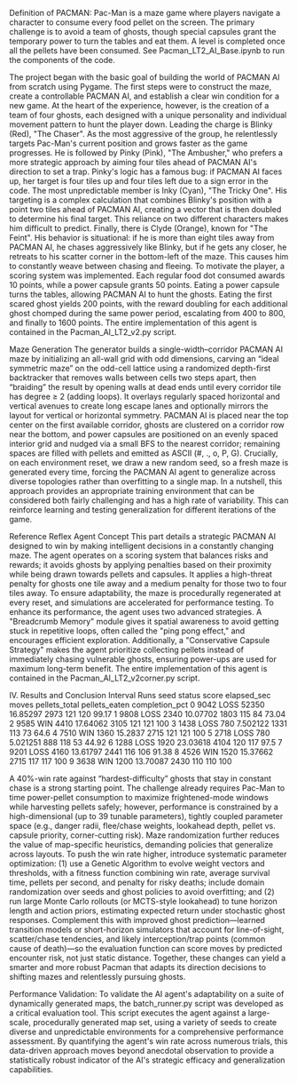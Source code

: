 Definition of PACMAN:
Pac-Man is a maze game where players navigate a character to consume every food pellet on the screen. The primary challenge is to avoid a team of ghosts, though special capsules grant the temporary power to turn the tables and eat them. A level is completed once all the pellets have been consumed. See Pacman_LT2_AI_Base.ipynb to run the components of the code.

The project began with the basic goal of building the world of PACMAN AI from scratch using Pygame. The first steps were to construct the maze, create a controllable PACMAN AI, and establish a clear win condition for a new game. At the heart of the experience, however, is the creation of a team of four ghosts, each designed with a unique personality and individual movement pattern to hunt the player down.
Leading the charge is Blinky (Red), "The Chaser". As the most aggressive of the group, he relentlessly targets Pac-Man's current position and grows faster as the game progresses. He is followed by Pinky (Pink), "The Ambusher," who prefers a more strategic approach by aiming four tiles ahead of PACMAN AI's direction to set a trap. Pinky's logic has a famous bug: if PACMAN AI faces up, her target is four tiles up and four tiles left due to a sign error in the code.
The most unpredictable member is Inky (Cyan), "The Tricky One". His targeting is a complex calculation that combines Blinky's position with a point two tiles ahead of PACMAN AI, creating a vector that is then doubled to determine his final target. This reliance on two different characters makes him difficult to predict. Finally, there is Clyde (Orange), known for "The Feint". His behavior is situational: if he is more than eight tiles away from PACMAN AI, he chases aggressively like Blinky, but if he gets any closer, he retreats to his scatter corner in the bottom-left of the maze. This causes him to constantly weave between chasing and fleeing.
To motivate the player, a scoring system was implemented. Each regular food dot consumed awards 10 points, while a power capsule grants 50 points. Eating a power capsule turns the tables, allowing PACMAN AI to hunt the ghosts. Eating the first scared ghost yields 200 points, with the reward doubling for each additional ghost chomped during the same power period, escalating from 400 to 800, and finally to 1600 points. The entire implementation of this agent is contained in the Pacman_AI_LT2_v2.py script.

Maze Generation
The generator builds a single-width–corridor PACMAN AI maze by initializing an all-wall grid with odd dimensions, carving an “ideal symmetric maze” on the odd-cell lattice using a randomized depth-first backtracker that removes walls between cells two steps apart, then “braiding” the result by opening walls at dead ends until every corridor tile has degree ≥ 2 (adding loops). It overlays regularly spaced horizontal and vertical avenues to create long escape lanes and optionally mirrors the layout for vertical or horizontal symmetry. PACMAN AI is placed near the top center on the first available corridor, ghosts are clustered on a corridor row near the bottom, and power capsules are positioned on an evenly spaced interior grid and nudged via a small BFS to the nearest corridor; remaining spaces are filled with pellets and emitted as ASCII (#, ., o, P, G). Crucially, on each environment reset, we draw a new random seed, so a fresh maze is generated every time, forcing the PACMAN AI agent to generalize across diverse topologies rather than overfitting to a single map. In a nutshell, this approach provides an appropriate training environment that can be considered both fairly challenging and has a high rate of variability. This can reinforce learning and testing generalization for different iterations of the game. 

Reference Reflex Agent Concept
This part details a strategic PACMAN AI designed to win by making intelligent decisions in a constantly changing maze. The agent operates on a scoring system that balances risks and rewards; it avoids ghosts by applying penalties based on their proximity while being drawn towards pellets and capsules. It applies a high-threat penalty for ghosts one tile away and a medium penalty for those two to four tiles away. To ensure adaptability, the maze is procedurally regenerated at every reset, and simulations are accelerated for performance testing.
To enhance its performance, the agent uses two advanced strategies. A "Breadcrumb Memory" module gives it spatial awareness to avoid getting stuck in repetitive loops, often called the "ping pong effect," and encourages efficient exploration. Additionally, a "Conservative Capsule Strategy" makes the agent prioritize collecting pellets instead of immediately chasing vulnerable ghosts, ensuring power-ups are used for maximum long-term benefit. The entire implementation of this agent is contained in the Pacman_AI_LT2_v2corner.py script.

IV.	Results and Conclusion
Interval Runs	seed	status	score	elapsed_sec	moves	pellets_total	pellets_eaten	completion_pct
0	9042	LOSS	52350	16.85297	2973	121	120	99.17
1	9808	LOSS	2340	10.07702	1803	115	84	73.04
2	9585	WIN	4410	17.64062	3105	121	121	100
3	1438	LOSS	780	7.502122	1331	113	73	64.6
4	7510	WIN	1360	15.2837	2715	121	121	100
5	2718	LOSS	780	5.021251	888	118	53	44.92
6	1288	LOSS	1920	23.03618	4104	120	117	97.5
7	9201	LOSS	4160	13.61797	2441	116	106	91.38
8	4526	WIN	1520	15.37662	2715	117	117	100
9	3638	WIN	1200	13.70087	2430	110	110	100

A 40%-win rate against “hardest-difficulty” ghosts that stay in constant chase is a strong starting point. The challenge already requires Pac-Man to time power-pellet consumption to maximize frightened-mode windows while harvesting pellets safely; however, performance is constrained by a high-dimensional (up to 39 tunable parameters), tightly coupled parameter space (e.g., danger radii, flee/chase weights, lookahead depth, pellet vs. capsule priority, corner-cutting risk). Maze randomization further reduces the value of map-specific heuristics, demanding policies that generalize across layouts. To push the win rate higher, introduce systematic parameter optimization: (1) use a Genetic Algorithm to evolve weight vectors and thresholds, with a fitness function combining win rate, average survival time, pellets per second, and penalty for risky deaths; include domain randomization over seeds and ghost policies to avoid overfitting; and (2) run large Monte Carlo rollouts (or MCTS-style lookahead) to tune horizon length and action priors, estimating expected return under stochastic ghost responses. Complement this with improved ghost prediction—learned transition models or short-horizon simulators that account for line-of-sight, scatter/chase tendencies, and likely interception/trap points (common cause of death)—so the evaluation function can score moves by predicted encounter risk, not just static distance. Together, these changes can yield a smarter and more robust Pacman that adapts its direction decisions to shifting mazes and relentlessly pursuing ghosts.

Performance Validation:
To validate the AI agent's adaptability on a suite of dynamically generated maps, the batch_runner.py script was developed as a critical evaluation tool. This script executes the agent against a large-scale, procedurally generated map set, using a variety of seeds to create diverse and unpredictable environments for a comprehensive performance assessment. By quantifying the agent's win rate across numerous trials, this data-driven approach moves beyond anecdotal observation to provide a statistically robust indicator of the AI's strategic efficacy and generalization capabilities. 
